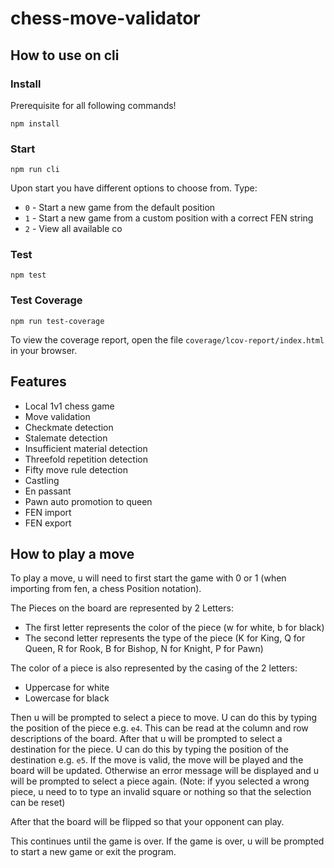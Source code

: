 # chess-move-validator

## How to use on cli
### Install
Prerequisite for all following commands!
```shell
npm install
```
### Start
```shell
npm run cli
```

Upon start you have different options to choose from. Type:
- `0` - Start a new game from the default position
- `1` - Start a new game from a custom position with a correct FEN string
- `2` - View all available co

### Test
```shell
npm test
```
### Test Coverage
```shell
npm run test-coverage
```
To view the coverage report, open the file `coverage/lcov-report/index.html` in your browser.

## Features

- Local 1v1 chess game
- Move validation
- Checkmate detection
- Stalemate detection
- Insufficient material detection
- Threefold repetition detection
- Fifty move rule detection
- Castling
- En passant
- Pawn auto promotion to queen
- FEN import
- FEN export

## How to play a move

To play a move, u will need to first start the game with 0 or 1 (when importing from fen,
a chess Position notation).

The Pieces on the board are represented by 2 Letters:
- The first letter represents the color of the piece (w for white, b for black)
- The second letter represents the type of the piece (K for King, Q for Queen, R for Rook, B for Bishop, N for Knight, P for Pawn)

The color of a piece is also represented by the casing of the 2 letters:
- Uppercase for white
- Lowercase for black

Then u will be prompted to select a piece to move. U can do this by typing the position of the piece
e.g. `e4`. This can be read at the column and row descriptions of the board. After that u will be prompted
to select a destination for the piece. U can do this by typing the position of the destination e.g. `e5`.
If the move is valid, the move will be played and the board will be updated. Otherwise an error message will
be displayed and u will be prompted to select a piece again. (Note: if yyou selected a wrong piece, u need to
to type an invalid square or nothing so that the selection can be reset)


After that the board will be flipped so that your opponent can play.

This continues until the game is over. If the game is over, u will be prompted to start a new game or exit the
program.